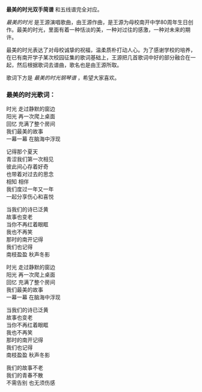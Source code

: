 

**最美的时光双手简谱** 和五线谱完全对应。

_最美的时光_ 是王源演唱歌曲，由王源作曲，是王源为母校南开中学80周年生日创作。最美的时光，里面有着一种恬淡的美，一种对过往的感激，一种对未来的期许。

最美的时光表达了对母校诚挚的祝福，温柔质朴打动人心。为了感谢学校的培养，在已有南开学子某次校园征集的歌词基础上，王源把几首歌词中好的部分融合在一起，然后根据歌词去谱曲，歌名也是由王源所取。

歌词下方是 _最美的时光钢琴谱_ ，希望大家喜欢。

### 最美的时光歌词：

时光 走过静默的窗边  
阳光 再一次爬上桌面  
回忆 充满了整个房间  
我们最美的故事  
一幕一幕 在脑海中浮现

记得那个夏天  
青涩我们第一次相见  
彼此间心存着好奇  
也带着对过去的思念  
相知 相伴  
我们度过一年又一年  
一起分享伤心和喜悦

当我们的诗已泛黄  
故事也变老  
当你不再红着眼眶  
我也不再笑  
那时的南开记得  
我们也记得  
南枝盈盈 秋声冬影

时光 走过静默的窗边  
阳光 再一次爬上桌面  
回忆 充满了整个房间  
我们最美的故事  
一幕一幕 在脑海中浮现

当我们的诗已泛黄  
故事也变老  
当你不再红着眼眶  
我也不再笑  
那时的南开记得  
我们也记得  
南枝盈盈 秋声冬影

我们的故事不老  
我们的青春不散  
不需告别 也无须伤感

